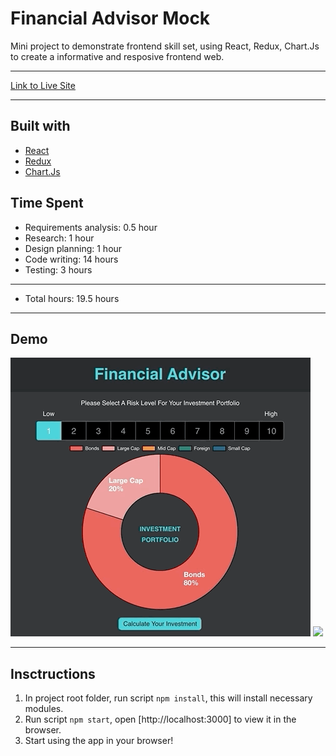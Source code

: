 # Financial Advisor Mock

Mini project to demonstrate frontend skill set, using React, Redux, Chart.Js to create a informative and resposive frontend web.

---

[Link to Live Site](https://financial-advisor.herokuapp.com/)

---

## Built with

- [React](https://reactjs.org/)
- [Redux](https://redux.js.org/)
- [Chart.Js](https://www.chartjs.org/)

## Time Spent 

- Requirements analysis: 0.5 hour
- Research: 1 hour
- Design planning: 1 hour
- Code writing: 14 hours
- Testing: 3 hours
---
- Total hours: 19.5 hours

---

## Demo

![](demo01.gif)
![](demo02.gif)

---

## Insctructions

1. In project root folder, run script `npm install`, this will install necessary modules.
2. Run script `npm start`, open [http://localhost:3000] to view it in the browser.
3. Start using the app in your browser!
